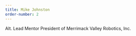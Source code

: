 ```yaml
---
title: Mike Johnston
order-number: 2
---
```


Alt. Lead Mentor
President of Merrimack Valley Robotics, Inc.